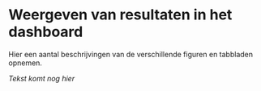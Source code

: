 #    Weergeven van resultaten in het dashboard

Hier een aantal beschrijvingen van de verschillende figuren en tabbladen opnemen. 


*Tekst komt nog hier*